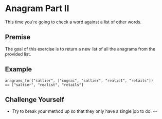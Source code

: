 # Anagram Part II

This time you're going to check a word against a list of other words.

## Premise
The goal of this exercise is to return a new list of all the anagrams from the provided list.

## Example
```
anagrams_for("saltier", ["cognac", "saltier", "realist", "retails"]) == ["saltier", "realist", "retails"]
```

## Challenge Yourself
* Try to break your method up so that they only have a single job to do. ```~~```
